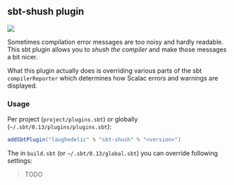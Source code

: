 ## sbt-shush plugin

<!-- [![](https://travis-ci.org/laughedelic/sbt-shush.svg?branch=master)](https://travis-ci.org/laughedelic/sbt-shush) -->
<!-- [![](https://img.shields.io/codacy/???.svg)](https://www.codacy.com/app/era7/sbt-shush) -->
<!-- [![](http://github-release-version.herokuapp.com/github/laughedelic/sbt-shush/release.svg)](https://github.com/laughedelic/sbt-shush/releases/latest) -->
[![](https://img.shields.io/badge/license-LGPLv3-blue.svg)](https://www.tldrlegal.com/l/lgpl-3.0)
<!-- [![](https://img.shields.io/badge/contact-gitter_chat-dd1054.svg)](https://gitter.im/laughedelic/sbt-shush) -->

Sometimes compilation error messages are too noisy and hardly readable. This sbt plugin allows you to _shush the compiler_ and make those messages a bit nicer.

What this plugin actually does is overriding various parts of the sbt `compilerReporter` which determines how Scalac errors and warnings are displayed.


### Usage

Per project (`project/plugins.sbt`) or globally (`~/.sbt/0.13/plugins/plugins.sbt`):

```scala
addSbtPlugin("laughedelic" % "sbt-shush" % "<version>")
```

The in `build.sbt` (or `~/.sbt/0.13/global.sbt`) you can override following settings:

> TODO
